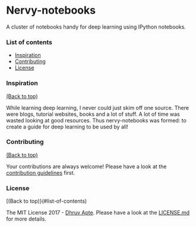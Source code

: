 # Nervy-notebooks

A cluster of notebooks handy for deep learning using IPython notebooks.

### List of contents

- [Inspiration](#inspiration)
- [Contributing](#contributing)
- [License](#license)

### Inspiration

[(Back to top)](#list-of-contents)

While learning deep learning, I never could just skim off one source. There were blogs, tutorial websites, books and a lot of stuff. A lot of time was wasted looking at good resources. Thus nervy-notebooks was formed: to create a guide for deep learning to be used by all!

### Contributing

[(Back to top)](#list-of-contents)

Your contributions are always welcome! Please have a look at the [contribution guidelines](CONTRIBUTING.md) first. 

### License

[(Back to top)}(#list-of-contents)

The MIT License 2017 - [Dhruv Apte](http://github.com/the-ethan-hunt/). Please have a look at the [LICENSE.md](LICENSE.md) for more details.
